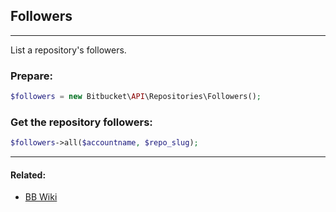 ## Followers

----
List a repository's followers.

### Prepare:
```php
$followers = new Bitbucket\API\Repositories\Followers();
```

### Get the repository followers:
```php
$followers->all($accountname, $repo_slug);
```

----

#### Related:
  * [BB Wiki](https://confluence.atlassian.com/display/BITBUCKET/followers+Resource)
